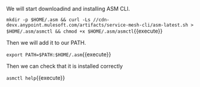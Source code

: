 We will start downloadind and installing ASM CLI.

`mkdir -p $HOME/.asm && curl -Ls //cdn-devx.anypoint.mulesoft.com/artifacts/service-mesh-cli/asm-latest.sh > $HOME/.asm/asmctl && chmod +x $HOME/.asm/asmctl`{{execute}}

Then we will add it to our PATH.

`export PATH=$PATH:$HOME/.asm`{{execute}}

Then we can check that it is installed correctly

`asmctl help`{{execute}}